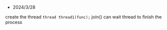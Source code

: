 - 2024/3/28

create the thread `thread thread1(func);`
join() can wait thread to finish the process
  
